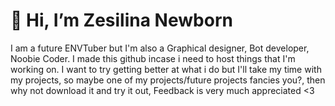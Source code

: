 # 👋 Hi, I’m Zesilina Newborn

I am a future ENVTuber but I'm also a Graphical designer, Bot developer, Noobie Coder. I made this github incase i need to host things that I'm working on.
I want to try getting better at what i do but I'll take my time with my projects, so maybe one of my projects/future projects fancies you?, 
then why not download it and try it out, Feedback is very much appreciated <3
